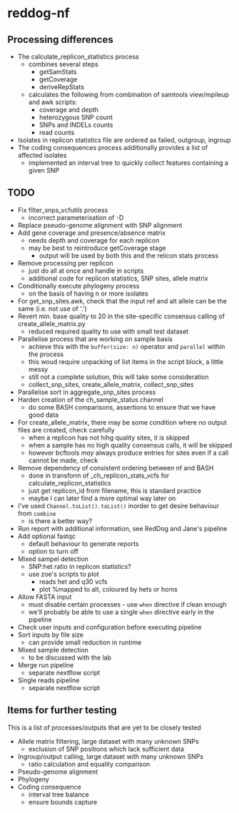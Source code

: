 # reddog-nf


## Processing differences
* The calculate_replicon_statistics process
    - combines several steps
        - getSamStats
        - getCoverage
        - deriveRepStats
    - calculates the following from combination of samtools view/mpileup and awk scripts:
        - coverage and depth
        - heterozygous SNP count
        - SNPs and INDELs counts
        - read counts
* Isolates in replicon statistics file are ordered as failed, outgroup, ingroup
* The coding consequences process additionally provides a list of affected isolates
    - implemented an interval tree to quickly collect features containing a given SNP


## TODO
* Fix filter_snps_vcfutils process
    - incorrect parameterisation of -D
* Replace pseudo-genome alignment with SNP alignment
* Add gene coverage and presence/absence matrix
    - needs depth and coverage for each replicon
    - may be best to reintroduce getCoverage stage
        - output will be used by both this and the relicon stats process
* Remove processing per replicon
    - just do all at once and handle in scripts
    - additional code for replicon statistics, SNP sites, allele matrix
* Conditionally execute phylogeny process
    - on the basis of having n or more isolates
* For get_snp_sites.awk, check that the input ref and alt allele can be the same (i.e. not use of '.')
* Revert min. base quality to 20 in the site-specific consensus calling of create_allele_matrix.py
    - reduced required quality to use with small test dataset
* Parallelise process that are working on sample basis
    - achieve this with the `buffer(size: n)` operator and `parallel` within the process
    - this woud require unpacking of list items in the script block, a little messy
    - still not a complete solution, this will take some consideration
    - collect_snp_sites, create_allele_matrix, collect_snp_sites
* Parallelise sort in aggregate_snp_sites process
* Harden creation of the ch_sample_status channel
    - do some BASH comparisons, assertions to ensure that we have good data
* For create_allele_matrix, there may be some condition where no output files are created, check carefully
    - when a replicon has not hihg quality sites, it is skipped
    - when a sample has no high quality consensus calls, it will be skipped
    - however bcftools *may* always produce entries for sites even if a call cannot be made, check
* Remove dependency of consistent ordering between nf and BASH
    - done in transform of _ch_replicon_stats_vcfs for calculate_replicon_statistics
    - just get replicon_id from filename, this is standard practice
    - maybe I can later find a more optimal way later on
* I've used `Channel.toList().toList()` inorder to get desire behaviour from `combine`
    - is there a better way?
* Run report with additional information, see RedDog and Jane's pipeline
* Add optional fastqc
    - default behaviour to generate reports
    - option to turn off
* Mixed sampel detection
    - SNP:het ratio in replicon statistics?
    - use zoe's scripts to plot
        - reads het and q30 vcfs
        - plot %mapped to alt, coloured by hets or homs
* Allow FASTA input
    - must disable certain processes - use `when` directive if clean enough
    - we'll probably be able to use a single `when` directive early in the pipeline
* Check user inputs and configuration before executing pipeline
* Sort inputs by file size
    - can provide small reduction in runtime
* Mixed sample detection
    - to be discussed with the lab
* Merge run pipeline
    - separate nextflow script
* Single reads pipeline
    - separate nextflow script


## Items for further testing
This is a list of processes/outputs that are yet to be closely tested
* Allele matrix filtering, large dataset with many unknown SNPs
    - exclusion of SNP positions which lack sufficient data
* Ingroup/output calling, large dataset with many unknown SNPs
    - ratio calculation and equality comparison
* Pseudo-genome alignment
* Phylogeny
* Coding consequence
    - interval tree balance
    - ensure bounds capture
